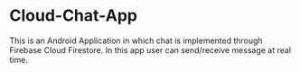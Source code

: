 # Cloud-Chat-App
This is an Android Application in which chat is implemented through Firebase Cloud Firestore.
In this app user can send/receive message at real time.
